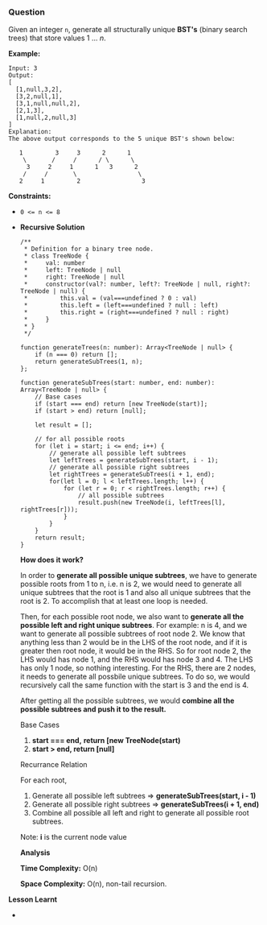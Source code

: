 ### Question

Given an integer `n`, generate all structurally unique **BST's** (binary search trees) that store values 1 ... *n*.

**Example:**

```
Input: 3
Output:
[
  [1,null,3,2],
  [3,2,null,1],
  [3,1,null,null,2],
  [2,1,3],
  [1,null,2,null,3]
]
Explanation:
The above output corresponds to the 5 unique BST's shown below:

   1         3     3      2      1
    \       /     /      / \      \
     3     2     1      1   3      2
    /     /       \                 \
   2     1         2                 3

```

**Constraints:**

- `0 <= n <= 8`
- **Recursive Solution**

    ```tsx
    /**
     * Definition for a binary tree node.
     * class TreeNode {
     *     val: number
     *     left: TreeNode | null
     *     right: TreeNode | null
     *     constructor(val?: number, left?: TreeNode | null, right?: TreeNode | null) {
     *         this.val = (val===undefined ? 0 : val)
     *         this.left = (left===undefined ? null : left)
     *         this.right = (right===undefined ? null : right)
     *     }
     * }
     */

    function generateTrees(n: number): Array<TreeNode | null> {
        if (n === 0) return [];
        return generateSubTrees(1, n);
    };

    function generateSubTrees(start: number, end: number): Array<TreeNode | null> {
        // Base cases
        if (start === end) return [new TreeNode(start)];
        if (start > end) return [null];

        let result = [];
        
        // for all possible roots
        for (let i = start; i <= end; i++) {
            // generate all possible left subtrees
            let leftTrees = generateSubTrees(start, i - 1);
            // generate all possible right subtrees
            let rightTrees = generateSubTrees(i + 1, end);
            for(let l = 0; l < leftTrees.length; l++) {
                for (let r = 0; r < rightTrees.length; r++) {
                    // all possible subtrees
                    result.push(new TreeNode(i, leftTrees[l], rightTrees[r]));
                }
            }
        }
        return result;
    }
    ```

    **How does it work?**

    In order to **generate all possible unique subtrees**, we have to generate possible roots from 1 to n, i.e. n is 2, we would need to generate all unique subtrees that the root is 1 and also all unique subtrees that the root is 2. To accomplish that at least one loop is needed. 

    Then, for each possible root node, we also want to **generate all the possible left and right unique subtrees**.  For example: n is 4, and we want to generate all possible subtrees of root node 2. We know that anything less than 2 would be in the LHS of the root node, and if it is greater then root node, it would be in the RHS. So for root node 2, the LHS would has node 1, and the RHS would has node 3 and 4. The LHS has only 1 node, so nothing interesting. For the RHS, there are 2 nodes, it needs to generate all possbile unique subtrees. To do so, we would recursively call the same function with the start is 3 and the end is 4. 

    After getting all the possible subtrees, we would **combine all the possible subtrees and push it to the result.**

    Base Cases

    1. **start === end,** **return [new TreeNode(start)**
    2. **start > end, return [null]**

    Recurrance Relation

    For each root,

    1. Generate all possible left subtrees ⇒ **generateSubTrees(start, i - 1)**
    2. Generate all possible right subtrees ⇒ **generateSubTrees(i + 1, end)**
    3. Combine all possible all left and right to generate all possible root subtrees.

    Note: **i** is the current node value

    **Analysis**

    **Time Complexity:** O(n)

    **Space Complexity:** O(n), non-tail recursion.

**Lesson Learnt**

-